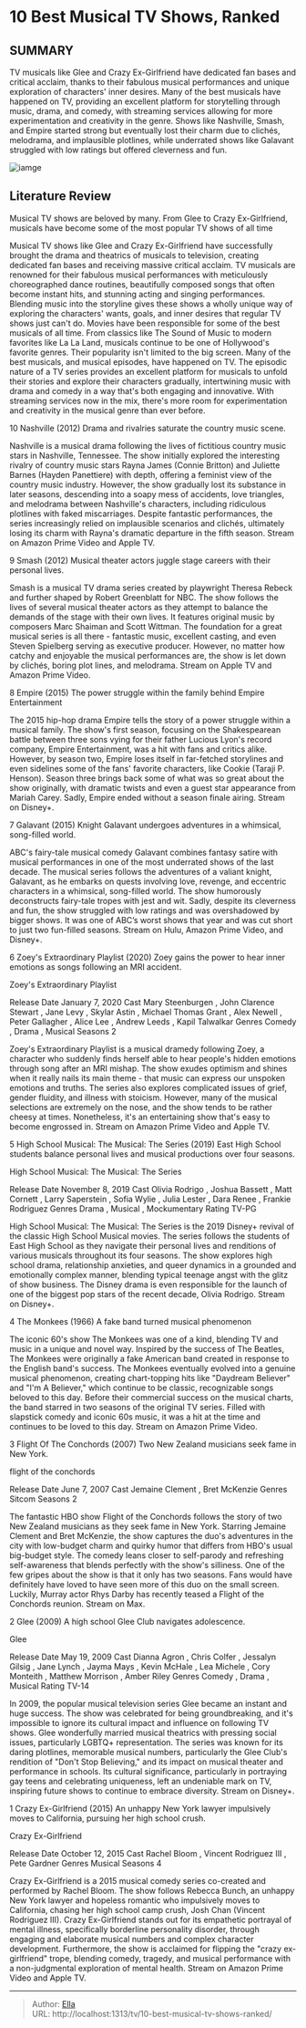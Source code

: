 # 10 Best Musical TV Shows, Ranked


## SUMMARY 


 TV musicals like Glee and Crazy Ex-Girlfriend have dedicated fan bases and critical acclaim, thanks to their fabulous musical performances and unique exploration of characters&#39; inner desires. 
 Many of the best musicals have happened on TV, providing an excellent platform for storytelling through music, drama, and comedy, with streaming services allowing for more experimentation and creativity in the genre. 
 Shows like Nashville, Smash, and Empire started strong but eventually lost their charm due to clichés, melodrama, and implausible plotlines, while underrated shows like Galavant struggled with low ratings but offered cleverness and fun. 

![iamge](https://static1.srcdn.com/wordpress/wp-content/uploads/2022/09/High-school-musical-olivia-Rodrigo.jpg)

## Literature Review
Musical TV shows are beloved by many. From Glee to Crazy Ex-Girlfriend, musicals have become some of the most popular TV shows of all time




Musical TV shows like Glee and Crazy Ex-Girlfriend have successfully brought the drama and theatrics of musicals to television, creating dedicated fan bases and receiving massive critical acclaim. TV musicals are renowned for their fabulous musical performances with meticulously choreographed dance routines, beautifully composed songs that often become instant hits, and stunning acting and singing performances. Blending music into the storyline gives these shows a wholly unique way of exploring the characters&#39; wants, goals, and inner desires that regular TV shows just can&#39;t do.
Movies have been responsible for some of the best musicals of all time. From classics like The Sound of Music to modern favorites like La La Land, musicals continue to be one of Hollywood&#39;s favorite genres. Their popularity isn&#39;t limited to the big screen. Many of the best musicals, and musical episodes, have happened on TV. The episodic nature of a TV series provides an excellent platform for musicals to unfold their stories and explore their characters gradually, intertwining music with drama and comedy in a way that&#39;s both engaging and innovative. With streaming services now in the mix, there&#39;s more room for experimentation and creativity in the musical genre than ever before.









 








 10  Nashville (2012) 
Drama and rivalries saturate the country music scene.
        

Nashville is a musical drama following the lives of fictitious country music stars in Nashville, Tennessee. The show initially explored the interesting rivalry of country music stars Rayna James (Connie Britton) and Juliette Barnes (Hayden Panettiere) with depth, offering a feminist view of the country music industry. However, the show gradually lost its substance in later seasons, descending into a soapy mess of accidents, love triangles, and melodrama between Nashville&#39;s characters, including ridiculous plotlines with faked miscarriages. Despite fantastic performances, the series increasingly relied on implausible scenarios and clichés, ultimately losing its charm with Rayna&#39;s dramatic departure in the fifth season.
Stream on Amazon Prime Video and Apple TV. 






 9  Smash (2012) 
Musical theater actors juggle stage careers with their personal lives.
        

Smash is a musical TV drama series created by playwright Theresa Rebeck and further shaped by Robert Greenblatt for NBC. The show follows the lives of several musical theater actors as they attempt to balance the demands of the stage with their own lives. It features original music by composers Marc Shaiman and Scott Wittman. The foundation for a great musical series is all there - fantastic music, excellent casting, and even Steven Spielberg serving as executive producer. However, no matter how catchy and enjoyable the musical performances are, the show is let down by clichés, boring plot lines, and melodrama.
Stream on Apple TV and Amazon Prime Video. 






 8  Empire (2015) 
The power struggle within the family behind Empire Entertainment
        

The 2015 hip-hop drama Empire tells the story of a power struggle within a musical family. The show&#39;s first season, focusing on the Shakespearean battle between three sons vying for their father Lucious Lyon&#39;s record company, Empire Entertainment, was a hit with fans and critics alike. However, by season two, Empire loses itself in far-fetched storylines and even sidelines some of the fans&#39; favorite characters, like Cookie (Taraji P. Henson). Season three brings back some of what was so great about the show originally, with dramatic twists and even a guest star appearance from Mariah Carey. Sadly, Empire ended without a season finale airing.
Stream on Disney&#43;. 






 7  Galavant (2015) 
Knight Galavant undergoes adventures in a whimsical, song-filled world.


 







ABC&#39;s fairy-tale musical comedy Galavant combines fantasy satire with musical performances in one of the most underrated shows of the last decade. The musical series follows the adventures of a valiant knight, Galavant, as he embarks on quests involving love, revenge, and eccentric characters in a whimsical, song-filled world. The show humorously deconstructs fairy-tale tropes with jest and wit. Sadly, despite its cleverness and fun, the show struggled with low ratings and was overshadowed by bigger shows. It was one of ABC’s worst shows that year and was cut short to just two fun-filled seasons.
Stream on Hulu, Amazon Prime Video, and Disney&#43;. 






 6  Zoey&#39;s Extraordinary Playlist (2020) 
Zoey gains the power to hear inner emotions as songs following an MRI accident.
        

 Zoey&#39;s Extraordinary Playlist 

 Release Date   January 7, 2020    Cast   Mary Steenburgen , John Clarence Stewart , Jane Levy , Skylar Astin , Michael Thomas Grant , Alex Newell , Peter Gallagher , Alice Lee , Andrew Leeds , Kapil Talwalkar    Genres   Comedy , Drama , Musical    Seasons   2    




Zoey&#39;s Extraordinary Playlist is a musical dramedy following Zoey, a character who suddenly finds herself able to hear people&#39;s hidden emotions through song after an MRI mishap.
The show exudes optimism and shines when it really nails its main theme - that music can express our unspoken emotions and truths. The series also explores complicated issues of grief, gender fluidity, and illness with stoicism. However, many of the musical selections are extremely on the nose, and the show tends to be rather cheesy at times. Nonetheless, it&#39;s an entertaining show that&#39;s easy to become engrossed in.
Stream on Amazon Prime Video and Apple TV. 






 5  High School Musical: The Musical: The Series (2019) 
East High School students balance personal lives and musical productions over four seasons.


 







 High School Musical: The Musical: The Series 

 Release Date   November 8, 2019    Cast   Olivia Rodrigo , Joshua Bassett , Matt Cornett , Larry Saperstein , Sofia Wylie , Julia Lester , Dara Renee , Frankie Rodriguez    Genres   Drama , Musical , Mockumentary    Rating   TV-PG    




High School Musical: The Musical: The Series is the 2019 Disney&#43; revival of the classic High School Musical movies. The series follows the students of East High School as they navigate their personal lives and renditions of various musicals throughout its four seasons. The show explores high school drama, relationship anxieties, and queer dynamics in a grounded and emotionally complex manner, blending typical teenage angst with the glitz of show business. The Disney drama is even responsible for the launch of one of the biggest pop stars of the recent decade, Olivia Rodrigo.
Stream on Disney&#43;. 






 4  The Monkees (1966) 
A fake band turned musical phenomenon
        

The iconic 60&#39;s show The Monkees was one of a kind, blending TV and music in a unique and novel way. Inspired by the success of The Beatles, The Monkees were originally a fake American band created in response to the English band&#39;s success. The Monkees eventually evolved into a genuine musical phenomenon, creating chart-topping hits like &#34;Daydream Believer&#34; and &#34;I&#39;m A Believer,&#34; which continue to be classic, recognizable songs beloved to this day. Before their commercial success on the musical charts, the band starred in two seasons of the original TV series. Filled with slapstick comedy and iconic 60s music, it was a hit at the time and continues to be loved to this day.
Stream on Amazon Prime Video. 






 3  Flight Of The Conchords (2007) 
Two New Zealand musicians seek fame in New York.
        

 flight of the conchords 

 Release Date   June 7, 2007    Cast   Jemaine Clement , Bret McKenzie    Genres   Sitcom    Seasons   2    




The fantastic HBO show Flight of the Conchords follows the story of two New Zealand musicians as they seek fame in New York. Starring Jemaine Clement and Bret McKenzie, the show captures the duo&#39;s adventures in the city with low-budget charm and quirky humor that differs from HBO&#39;s usual big-budget style. The comedy leans closer to self-parody and refreshing self-awareness that blends perfectly with the show&#39;s silliness. One of the few gripes about the show is that it only has two seasons. Fans would have definitely have loved to have seen more of this duo on the small screen. Luckily, Murray actor Rhys Darby has recently teased a Flight of the Conchords reunion.
Stream on Max. 






 2  Glee (2009) 
A high school Glee Club navigates adolescence.


 







 Glee 

 Release Date   May 19, 2009    Cast   Dianna Agron , Chris Colfer , Jessalyn Gilsig , Jane Lynch , Jayma Mays , Kevin McHale , Lea Michele , Cory Monteith , Matthew Morrison , Amber Riley    Genres   Comedy , Drama , Musical    Rating   TV-14    




In 2009, the popular musical television series Glee became an instant and huge success. The show was celebrated for being groundbreaking, and it&#39;s impossible to ignore its cultural impact and influence on following TV shows. Glee wonderfully married musical theatrics with pressing social issues, particularly LGBTQ&#43; representation. The series was known for its daring plotlines, memorable musical numbers, particularly the Glee Club&#39;s rendition of &#34;Don&#39;t Stop Believing,&#34; and its impact on musical theater and performance in schools. Its cultural significance, particularly in portraying gay teens and celebrating uniqueness, left an undeniable mark on TV, inspiring future shows to continue to embrace diversity.
Stream on Disney&#43;. 






 1  Crazy Ex-Girlfriend (2015) 
An unhappy New York lawyer impulsively moves to California, pursuing her high school crush.


 







 Crazy Ex-Girlfriend 

 Release Date   October 12, 2015    Cast   Rachel Bloom , Vincent Rodriguez III , Pete Gardner    Genres   Musical    Seasons   4    




Crazy Ex-Girlfriend is a 2015 musical comedy series co-created and performed by Rachel Bloom. The show follows Rebecca Bunch, an unhappy New York lawyer and hopeless romantic who impulsively moves to California, chasing her high school camp crush, Josh Chan (Vincent Rodriguez III). Crazy Ex-Girlfriend stands out for its empathetic portrayal of mental illness, specifically borderline personality disorder, through engaging and elaborate musical numbers and complex character development. Furthermore, the show is acclaimed for flipping the &#34;crazy ex-girlfriend&#34; trope, blending comedy, tragedy, and musical performance with a non-judgmental exploration of mental health.
Stream on Amazon Prime Video and Apple TV. 


---

> Author: [Ella](https://instagram.hk.cn/)  
> URL: http://localhost:1313/tv/10-best-musical-tv-shows-ranked/  

